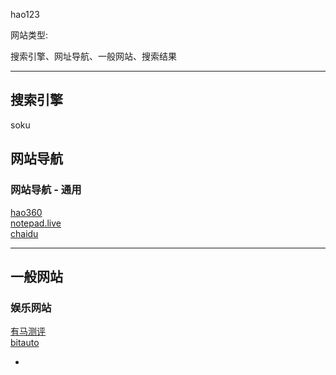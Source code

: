 hao123

网站类型:

搜索引擎、网址导航、一般网站、搜索结果

<hr>

## 搜索引擎

soku

## 网站导航

### 网站导航 - 通用

[hao360](https://hao.360.cn)<br />
[notepad.live](http://notepad.live/changsjpage2)<br />
[chaidu](https://www.chaidu.com/)

<hr>

## 一般网站

### 娱乐网站

[有马测评](http://weibo.com/youmatiyu)<br />
[bitauto](http://beijing.bitauto.com/)


-
